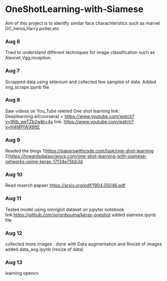 # OneShotLearning-with-Siamese

Aim of this  project is to idenitfy similar face charachterstics such as marvel DC_heros,Harry potter,etc

### Aug 6
Tried to understand different techniques for image classification such as Alexnet,Vgg,inception.


### Aug 7
Scrapped data using selenium and collected few samples of data.
Added img_scrape.ipynb file

### Aug 8
Saw videos on You_Tube releted One shot learning
link: Deeplearning.ai(coursera) = https://www.youtube.com/watch?v=96b_weTZb2w&t=4s
link: https://www.youtube.com/watch?v=H4MPIWX6ftE

### Aug 9
Readed the blogs 
1)https://paperswithcode.com/task/one-shot-learning
2)https://towardsdatascience.com/one-shot-learning-with-siamese-networks-using-keras-17f34e75bb3d

### Aug 10
Read reserch papaer 
https://arxiv.org/pdf/1904.05046.pdf

### Aug  11
Tested  model using omniglot dataset on jupyter notebook
link:https://github.com/sorenbouma/keras-oneshot
added siamese.ipynb file


### Aug 12
collected more images .
done with  Data augmentation and Resize of images 
added data_aug.ipynb (resize of data)


### Aug 13
learning opencv
